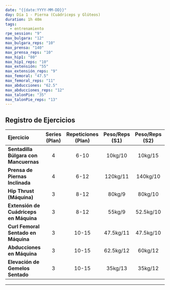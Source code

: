 ```yaml
---
date: "{{date:YYYY-MM-DD}}"
day: Día 1 - Pierna (Cuádriceps y Glúteos)
duration: 1h 40m
tags:
  - entrenamiento
rpe_session: "9"
max_bulgara: "12"
max_bulgara_reps: "10"
max_prensa: "140"
max_prensa_reps: "10"
max_hip1: "80"
max_hip1_reps: "10"
max_extensión: "55"
max_extensión_reps: "9"
max_femoral: "47.5"
max_femoral_reps: "11"
max_abducciones: "62.5"
max_abducciones_reps: "12"
max_talonPie: "35"
max_talonPie_reps: "13"
---
```


## Registro de Ejercicios

| Ejercicio                              | Series (Plan) | Repeticiones (Plan) | Peso/Reps (S1) | Peso/Reps (S2) | Peso/Reps (S3) | Peso/Reps (S4) | RPE/Notas |
| :------------------------------------- | :-----------: | :-----------------: | :------------: | :------------: | :------------: | :------------: | :-------- |
| **Sentadilla Búlgara con Mancuernas**  |       4       |        6-10         |    10kg/10     |    10kg/15     |     12kg/9     |    12kg/10     |           |
| **Prensa de Piernas Inclinada**        |       4       |        6-12         |    120kg/11    |    140kg/10    |    140kg/8     |    120kg/10    |           |
| **Hip Thrust (Máquina)**               |       3       |        8-12         |     80kg/9     |    80kg/10     |     80kg/6     |       -        |           |
| **Extensión de Cuádriceps en Máquina** |       3       |        8-12         |     55kg/9     |   52.5kg/10    |     50kg/9     |       -        |           |
| **Curl Femoral Sentado en Máquina**    |       3       |        10-15        |   47.5kg/11    |   47.5kg/10    |    45kg/10     |                |           |
| **Abducciones en Máquina**             |       3       |        10-15        |   62.5kg/12    |    60kg/12     |   57.5kg/11    |                |           |
| **Elevación de Gemelos Sentado**       |       3       |        10-15        |    35kg/13     |    35kg/12     |    35kg/10     |                |           |

---
